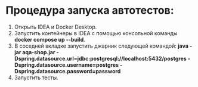 # Процедура запуска автотестов:

1. Открыть IDEA и Docker Desktop.
2. Запустить контейнеры в IDEA с помощью консольной команды **docker compose up --build**.
3. В соседней вкладке запустить джарник следующей командой: **java -jar aqa-shop.jar -Dspring.datasource.url=jdbc:postgresql://localhost:5432/postgres -Dspring.datasource.username=postgres -Dspring.datasource.password=password**
4. Запустить тесты.